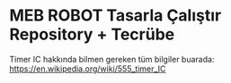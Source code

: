 # MEB ROBOT Tasarla Çalıştır Repository + Tecrübe


<stronge>Timer IC hakkında bilmen gereken tüm bilgiler buarada:</stronge> <label>https://en.wikipedia.org/wiki/555_timer_IC</label> 
